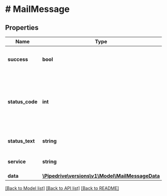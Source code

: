 # # MailMessage

## Properties

Name | Type | Description | Notes
------------ | ------------- | ------------- | -------------
**success** | **bool** | If the response is successful or not |
**status_code** | **int** | The email service specific status code and it is returned through the response body. |
**status_text** | **string** | The status text of the response. |
**service** | **string** | The service name of the response. |
**data** | [**\Pipedrive\versions\v1\Model\MailMessageData**](MailMessageData.md) |  | [optional]

[[Back to Model list]](../../README.md#models) [[Back to API list]](../../README.md#endpoints) [[Back to README]](../../README.md)
